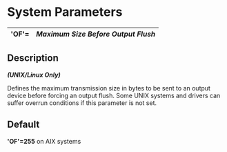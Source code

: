 # System Parameters

**'OF'=** |  **_Maximum Size Before Output Flush_**  
---|---  
  
##  Description

**_(UNIX/Linux Only)_**

Defines the maximum transmission size in bytes to be sent to an output device before forcing an output flush. Some UNIX systems and drivers can suffer overrun conditions if this parameter is not set.

##  Default

**'OF'=255** on AIX systems
